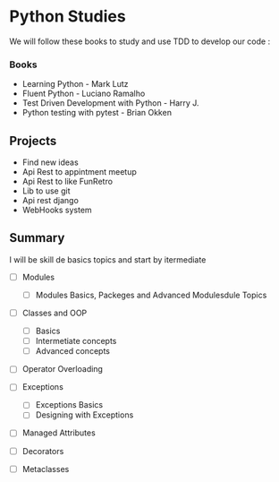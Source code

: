 # Python Studies

We will follow these books to study and use TDD to develop our code :

### Books

* Learning Python - Mark Lutz
* Fluent Python - Luciano Ramalho
* Test Driven Development with Python - Harry J.
* Python testing with pytest - Brian Okken

## Projects

* Find new ideas
* Api Rest to appintment meetup
* Api Rest to like FunRetro
* Lib to use git
* Api rest django
* WebHooks system

## Summary

I will be skill de basics topics and start by itermediate

- [ ] Modules
    - [ ] Modules Basics, Packeges and Advanced Modulesdule Topics
- [ ] Classes and OOP
    - [ ] Basics
    - [ ] Intermetiate concepts
    - [ ] Advanced concepts
- [ ] Operator Overloading
- [ ] Exceptions
    - [ ] Exceptions Basics
    - [ ] Designing with Exceptions
- [ ] Managed Attributes
- [ ] Decorators
- [ ] Metaclasses



